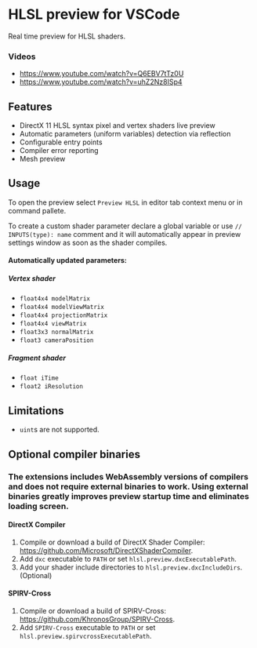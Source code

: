 HLSL preview for VSCode
=======

Real time preview for HLSL shaders.

### Videos
* https://www.youtube.com/watch?v=Q6EBV7tTz0U
* https://www.youtube.com/watch?v=uhZ2Nz8ISp4


## Features
* DirectX 11 HLSL syntax pixel and vertex shaders live preview
* Automatic parameters (uniform variables) detection via reflection
* Configurable entry points
* Compiler error reporting
* Mesh preview

## Usage
To open the preview select `Preview HLSL` in editor tab context menu or in command pallete.

To create a custom shader parameter declare a global variable or use `// INPUTS(type): name` comment and it will automatically appear in preview settings window as soon as the shader compiles.

#### Automatically updated parameters:
##### Vertex shader
* `float4x4 modelMatrix`
* `float4x4 modelViewMatrix`
* `float4x4 projectionMatrix`
* `float4x4 viewMatrix`
* `float3x3 normalMatrix`
* `float3 cameraPosition`
##### Fragment shader
* `float iTime`
* `float2 iResolution`

## Limitations
* `uint`s are not supported.

## Optional compiler binaries

### The extensions includes WebAssembly versions of compilers and does not require external binaries to work. Using external binaries greatly improves preview startup time and eliminates loading screen.

#### DirectX Compiler
1. Compile or download a build of DirectX Shader Compiler:
https://github.com/Microsoft/DirectXShaderCompiler.
1. Add `dxc` executable to `PATH` or set `hlsl.preview.dxcExecutablePath`.
1. Add your shader include directories to `hlsl.preview.dxcIncludeDirs`. (Optional)

#### SPIRV-Cross
1. Compile or download a build of SPIRV-Cross:
https://github.com/KhronosGroup/SPIRV-Cross.
1. Add `SPIRV-Cross` executable to `PATH` or set `hlsl.preview.spirvcrossExecutablePath`.
